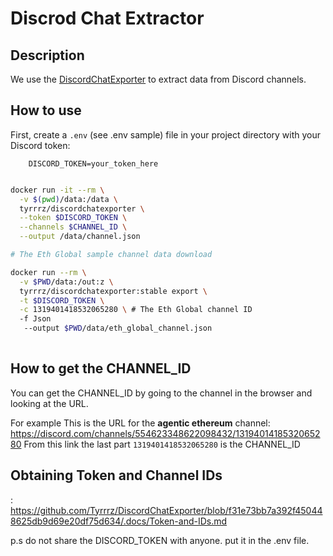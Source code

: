 # Discrod Chat Extractor

## Description

We use the [DiscordChatExporter](https://github.com/Tyrrrz/DiscordChatExporter) to extract data from Discord channels.

## How to use

First, create a `.env` (see .env sample) file in your project directory with your Discord token:

```plaintext
    DISCORD_TOKEN=your_token_here
```

```bash

docker run -it --rm \
  -v $(pwd)/data:/data \
  tyrrrz/discordchatexporter \
  --token $DISCORD_TOKEN \
  --channels $CHANNEL_ID \
  --output /data/channel.json

# The Eth Global sample channel data download

docker run --rm \
  -v $PWD/data:/out:z \
  tyrrrz/discordchatexporter:stable export \
  -t $DISCORD_TOKEN \
  -c 1319401418532065280 \ # The Eth Global channel ID
  -f Json
   --output $PWD/data/eth_global_channel.json
  
```

## How to get the CHANNEL_ID

You can get the CHANNEL_ID by going to the channel in the browser and looking at the URL.

For example This is the URL for the **agentic ethereum** channel:
https://discord.com/channels/554623348622098432/1319401418532065280
From this link the last part `1319401418532065280` is the CHANNEL_ID 



## Obtaining Token and Channel IDs
:  https://github.com/Tyrrrz/DiscordChatExporter/blob/f31e73bb7a392f450448625db9d69e20df75d634/.docs/Token-and-IDs.md



p.s do not share the DISCORD_TOKEN with anyone. put it in the .env file.




